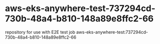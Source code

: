 # aws-eks-anywhere-test-737294cd-730b-48a4-b810-148a89e8ffc2-66
repository for use with E2E test job aws-eks-anywhere-test:737294cd-730b-48a4-b810-148a89e8ffc2-66
